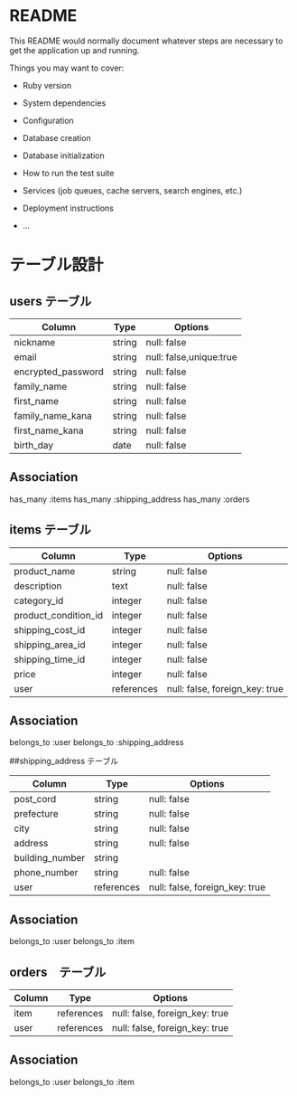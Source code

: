 # README

This README would normally document whatever steps are necessary to get the
application up and running.

Things you may want to cover:

* Ruby version

* System dependencies

* Configuration

* Database creation

* Database initialization

* How to run the test suite

* Services (job queues, cache servers, search engines, etc.)

* Deployment instructions

* ...

# テーブル設計

## users テーブル

| Column                  |  Type     |  Options     |
| ------------------------| --------- | ------------ |
| nickname                | string    | null: false  |
| email                   | string    | null: false,unique:true |
| encrypted_password      | string    | null: false  |
| family_name             | string    | null: false  |
| first_name              | string    | null: false  |
| family_name_kana        | string    | null: false  |
| first_name_kana         | string    | null: false  |
| birth_day               | date      | null: false  |


##  Association
has_many :items
has_many :shipping_address
has_many :orders


## items テーブル

| Column                  |  Type     |  Options     |
| ------------------------| --------- | ------------ |
| product_name            | string    | null: false  |
| description             | text      | null: false  |
| category_id             | integer   | null: false  |
| product_condition_id    | integer   | null: false  |
| shipping_cost_id        | integer   | null: false  |
| shipping_area_id        | integer   | null: false  |
| shipping_time_id        | integer   | null: false  |
| price                   | integer   | null: false  |
| user                    | references| null: false, foreign_key: true |

##  Association
belongs_to :user
belongs_to :shipping_address


##shipping_address テーブル

| Column                  |  Type     |  Options     |
| ------------------------| --------- | ------------ |
| post_cord               | string    | null: false  |
| prefecture              | string    | null: false  |
| city                    | string    | null: false  |
| address                 | string    | null: false  |
| building_number         | string    |
| phone_number            | string    | null: false  |
| user                    | references| null: false, foreign_key: true |

##  Association
belongs_to :user
belongs_to :item


## orders　テーブル

| Column                  |  Type     |  Options     |
| ------------------------| --------- | ------------ |
| item                    | references| null: false, foreign_key: true |
| user                    | references| null: false, foreign_key: true |

## Association
belongs_to :user
belongs_to :item
